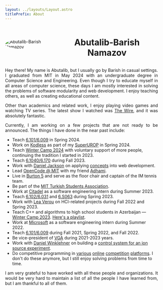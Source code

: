 ```yaml
---
layout: ../layouts/Layout.astro
titlePrefix: About
---
```


<style>
  h1 {
    text-align: center;
  }
  p {
    text-align: justify;
  }

  img {
    display: block;
    margin: 0 auto;
    border-radius: 50%;
    max-width: 12em;
    object-fit: cover;
  }

  .head {
    display: flex;
    align-items: center;
    flex-wrap: wrap;

    & h1 {
      flex: 1 1;
    }
  }
</style>

<div class="head">
  <img src="/media/barish.jpg" alt="Abutalib-Barish Namazov" />
  <h1>Abutalib-Barish Namazov</h1>
</div>

Hey there! My name is Abutalib, but I usually go by Barish in casual
settings. I graduated from MIT in May 2024 with an undergraduate degree in
Computer Science and Engineering. Even though I try to educate myself in all
areas of computer science, these days I am mostly interested in solving the
problems of software modularity and web development. I enjoy teaching
others, as well as creating educational content.

Other than academics and related work, I enjoy playing video games and
watching TV series. The latest show I watched was [The Wire](https://m.imdb.com/title/tt0306414/),
and it was absolutely fantastic.

Currently, I am working on a few projects that are not ready to be announced.
The things I have done in the near past include:

- Teach [6.101/6.009](https://py.mit.edu/spring24) in Spring 2024.
- Work on [Kodless](https://github.com/BarishNamazov/kodless) as part of my [SuperUROP](https://superurop.mit.edu/scholars/abutalib-namazov/?scholar-cohort=648&scholar-page=1) in Spring 2024.
- Teach [Winter Camp 2024](https://tedbilik.github.io/kamp2024/) with voluntary support of more people, continuing the tradition I started in 2023.
- Teach [6.1040/6.170](https://61040-fa23.github.io/) during Fall 2023.
- Work with [Daniel Jackson](https://people.csail.mit.edu/dnj/) on applying [concepts](https://sdg.csail.mit.edu/projects/conceptual) into web development.
- Lead [OpenCode @ MIT](https://opencode-mit.gitlab.io/) with my friend [Adhami](https://adhami.me).
- Live in [Burton 5](https://burton5.netlify.app/) and serve as the floor chair and captain of the IM tennis team.
- Be part of the [MIT Turkish Students Association](https://tsa.mit.edu/).
- Work at [Citadel](https://www.citadel.com/) as a software engineering intern during Summer 2023.
- Teach [6.102/6.031](https://web.mit.edu/6.102/) and [6.S063](https://designftw.mit.edu/) during Spring 2023.
- Work with [Lea Verou](https://github.com/LeaVerou/) on HCI-related projects during Fall 2022 and Spring 2023.
- Teach C++ and algorithms to high school students in Azerbaijan — [Winter Camp 2023](https://tedbilik.github.io/kamp/). [Here's a playlist](https://www.youtube.com/playlist?list=PLbIa3q-p8rjpkmlD-K_BN6kKB3M9IjjA3).
- Work at [Microsoft](https://www.microsoft.com/) as a software engineering intern during Summer 2022.
- Teach [6.101/6.009](https://py.mit.edu) during Fall 2021, Spring 2022, and Fall 2022.
- Be vice-president of [VGA](https://vga.mit.edu/) during 2021-2023 years.
- Work with [Daniel Winklehner](http://www.lns.mit.edu/~winklehn/) on building a [control system for an ion source experiment](https://doi.org/10.1016/j.nima.2023.168590).
- Do competitive programming in [various](https://codeforces.com/profile/toonewbie) [online](https://www.codechef.com/users/toonewbie) [competition](https://www.hackerrank.com/toonewbie) [platforms](https://atcoder.jp/users/toonewbie). I don't do these anymore, but I still enjoy solving problems from time to time.

I am very grateful to have worked with all these people and organizations. It would be very hard to maintain a list of all the people I have learned from, but I am thankful to all of them.
